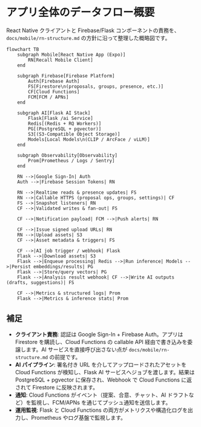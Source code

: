 # アプリ全体のデータフロー概要

React Native クライアントと Firebase/Flask コンポーネントの責務を、`docs/mobile/rn-structure.md` の方針に沿って整理した概略図です。

```mermaid
flowchart TB
    subgraph Mobile[React Native App (Expo)]
        RN[Recall Mobile Client]
    end

    subgraph Firebase[Firebase Platform]
        Auth[Firebase Auth]
        FS[Firestore\n(proposals, groups, presence, etc.)]
        CF[Cloud Functions]
        FCM[FCM / APNs]
    end

    subgraph AI[Flask AI Stack]
        Flask[Flask /ai Service]
        Redis[(Redis + RQ Workers)]
        PG[(PostgreSQL + pgvector)]
        S3[(S3-Compatible Object Storage)]
        Models[Local Models\n(CLIP / ArcFace / vLLM)]
    end

    subgraph Observability[Observability]
        Prom[Prometheus / Logs / Sentry]
    end

    RN -->|Google Sign-In| Auth
    Auth -->|Firebase Session Tokens| RN

    RN -->|Realtime reads & presence updates| FS
    RN -->|Callable HTTPS (proposal ops, groups, settings)| CF
    FS -->|Snapshot listeners| RN
    CF -->|Validated writes & fan-out| FS

    CF -->|Notification payload| FCM -->|Push alerts| RN

    CF -->|Issue signed upload URLs| RN
    RN -->|Upload assets| S3
    CF -->|Asset metadata & triggers| FS

    CF -->|AI job trigger / webhook| Flask
    Flask -->|Download assets| S3
    Flask -->|Enqueue processing| Redis -->|Run inference| Models -->|Persist embeddings/results| PG
    Flask -->|Store/query vectors| PG
    Flask -->|Analysis result webhook| CF -->|Write AI outputs (drafts, suggestions)| FS

    CF -->|Metrics & structured logs| Prom
    Flask -->|Metrics & inference stats| Prom
```

## 補足
- **クライアント責務**: 認証は Google Sign-In + Firebase Auth。アプリは Firestore を購読し、Cloud Functions の callable API 経由で書き込みを委譲します。AI サービスを直接呼び出さない点が `docs/mobile/rn-structure.md` の前提です。
- **AI パイプライン**: 署名付き URL を介してアップロードされたアセットを Cloud Functions が検知し、Flask AI サービスへジョブを渡します。結果は PostgreSQL + pgvector に保存され、Webhook で Cloud Functions に返されて Firestore に反映されます。
- **通知**: Cloud Functions がイベント（提案、合意、チャット、AI ドラフトなど）を監視し、FCM/APNs を通じてプッシュ通知を送信します。
- **運用監視**: Flask と Cloud Functions の両方がメトリクスや構造化ログを出力し、Prometheus やログ基盤で監視します。
```
